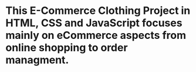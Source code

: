 # This E-Commerce Clothing Project in HTML, CSS and JavaScript focuses mainly on eCommerce aspects from online shopping to order managment.
